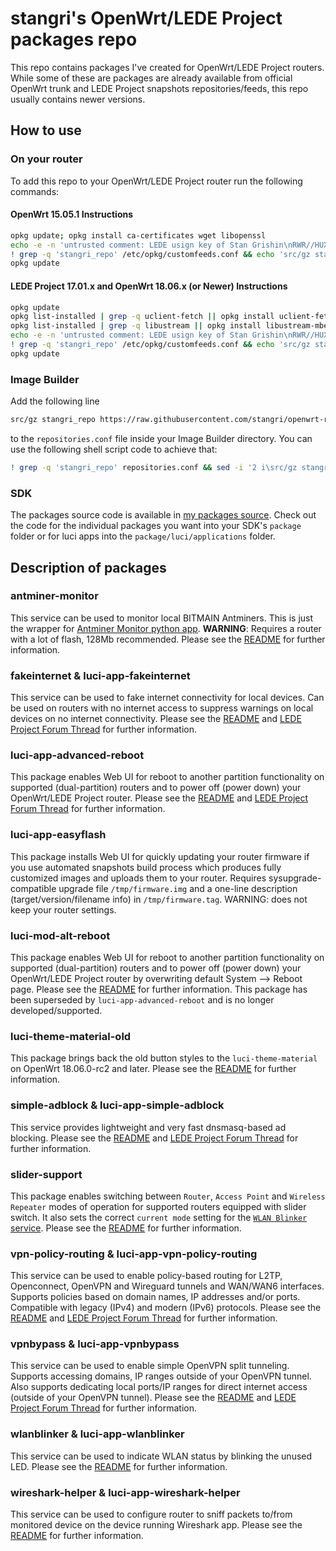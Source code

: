 # stangri's OpenWrt/LEDE Project packages repo

This repo contains packages I've created for OpenWrt/LEDE Project routers. While some of these are packages are already available from official OpenWrt trunk and LEDE Project snapshots repositories/feeds, this repo usually contains newer versions.

## How to use

### On your router

To add this repo to your OpenWrt/LEDE Project router run the following commands:

#### OpenWrt 15.05.1 Instructions

```sh
opkg update; opkg install ca-certificates wget libopenssl
echo -e -n 'untrusted comment: LEDE usign key of Stan Grishin\nRWR//HUXxMwMVnx7fESOKO7x8XoW4/dRidJPjt91hAAU2L59mYvHy0Fa\n' > /tmp/stangri-repo.pub && opkg-key add /tmp/stangri-repo.pub
! grep -q 'stangri_repo' /etc/opkg/customfeeds.conf && echo 'src/gz stangri_repo https://raw.githubusercontent.com/stangri/openwrt-repo/master' >> /etc/opkg/customfeeds.conf
opkg update
```

#### LEDE Project 17.01.x and OpenWrt 18.06.x (or Newer) Instructions

```sh
opkg update
opkg list-installed | grep -q uclient-fetch || opkg install uclient-fetch
opkg list-installed | grep -q libustream || opkg install libustream-mbedtls
echo -e -n 'untrusted comment: LEDE usign key of Stan Grishin\nRWR//HUXxMwMVnx7fESOKO7x8XoW4/dRidJPjt91hAAU2L59mYvHy0Fa\n' > /tmp/stangri-repo.pub && opkg-key add /tmp/stangri-repo.pub
! grep -q 'stangri_repo' /etc/opkg/customfeeds.conf && echo 'src/gz stangri_repo https://raw.githubusercontent.com/stangri/openwrt-repo/master' >> /etc/opkg/customfeeds.conf
opkg update
```

### Image Builder

Add the following line

```sh
src/gz stangri_repo https://raw.githubusercontent.com/stangri/openwrt-repo/master
```

to the ```repositories.conf``` file inside your Image Builder directory. You can use the following shell script code to achieve that:

```sh
! grep -q 'stangri_repo' repositories.conf && sed -i '2 i\src/gz stangri_repo https://raw.githubusercontent.com/stangri/openwrt-repo/master' repositories.conf
```

### SDK

The packages source code is available in [my  packages source](https://github.com/stangri/openwrt_packages). Check out the code for the individual packages you want into your SDK's ```package``` folder or for luci apps into the ```package/luci/applications``` folder.

## Description of packages

### antminer-monitor

This service can be used to monitor local BITMAIN Antminers. This is just the wrapper for [Antminer Monitor python app](https://github.com/anselal/antminer-monitor). **WARNING**: Requires a router with a lot of flash, 128Mb recommended. Please see the [README](https://github.com/stangri/openwrt_packages/blob/master/antminer-monitor/files/) for further information.

### fakeinternet & luci-app-fakeinternet

This service can be used to fake internet connectivity for local devices.
Can be used on routers with no internet access to suppress warnings on local devices on no internet connectivity. Please see the [README](https://github.com/stangri/openwrt_packages/blob/master/fakeinternet/files/) and [LEDE Project Forum Thread](https://forum.lede-project.org/t/fakeinternet-service-package-wip/924) for further information.

### luci-app-advanced-reboot

This package enables Web UI for reboot to another partition functionality on supported (dual-partition) routers and to power off (power down) your OpenWrt/LEDE Project router. Please see the [README](https://github.com/stangri/openwrt_packages/blob/master/luci-app-advanced-reboot/README.md) and [LEDE Project Forum Thread](https://forum.lede-project.org/t/web-ui-to-reboot-to-another-partition-for-dual-partition-routers/3423) for further information.

### luci-app-easyflash

This package installs Web UI for quickly updating your router firmware if you use automated snapshots build process which produces fully customized images and uploads them to your router. Requires sysupgrade-compatible upgrade file ```/tmp/firmware.img``` and a one-line description (target/version/filename info) in ```/tmp/firmware.tag```. WARNING: does not keep your router settings.

### luci-mod-alt-reboot

This package enables Web UI for reboot to another partition functionality on supported (dual-partition) routers and to power off (power down) your OpenWrt/LEDE Project router by overwriting default System --> Reboot page. Please see the [README](https://github.com/stangri/openwrt_packages/blob/master/luci-mod-alt-reboot/README.md) for further information. This package has been superseded by ```luci-app-advanced-reboot``` and is no longer developed/supported.

### luci-theme-material-old

This package brings back the old button styles to the ```luci-theme-material``` on OpenWrt 18.06.0-rc2 and later. Please see the [README](https://github.com/stangri/openwrt_packages/blob/master/luci-theme-material-old/README.md) for further information.

### simple-adblock & luci-app-simple-adblock

This service provides lightweight and very fast dnsmasq-based ad blocking. Please see the [README](https://github.com/stangri/openwrt_packages/blob/master/simple-adblock/files/README.md) and [LEDE Project Forum Thread](https://forum.lede-project.org/t/simple-adblock-fast-lightweight-and-fully-uci-luci-configurable-ad-blocking/1327) for further information.

### slider-support

This package enables switching between ```Router```, ```Access Point``` and ```Wireless Repeater``` modes of operation for supported routers equipped with slider switch. It also sets the correct ```current mode``` setting for the [```WLAN Blinker``` service](https://github.com/stangri/openwrt_packages/blob/master/wlanblinker/files/README.md). Please see the [README](https://github.com/stangri/openwrt_packages/blob/master/slider-support/files/README.md) for further information.

### vpn-policy-routing & luci-app-vpn-policy-routing

This service can be used to enable policy-based routing for L2TP, Openconnect, OpenVPN and Wireguard tunnels and WAN/WAN6 interfaces. Supports policies based on domain names, IP addresses and/or ports. Compatible with legacy (IPv4) and modern (IPv6) protocols. Please see the [README](https://github.com/stangri/openwrt_packages/blob/master/vpn-policy-routing/files/README.md) and [LEDE Project Forum Thread](https://forum.lede-project.org/t/vpn-policy-based-routing-web-ui-discussion/10389) for further information.

### vpnbypass & luci-app-vpnbypass

This service can be used to enable simple OpenVPN split tunneling. Supports accessing domains, IP ranges outside of your OpenVPN tunnel. Also supports dedicating local ports/IP ranges for direct internet access (outside of your OpenVPN tunnel). Please see the [README](https://github.com/stangri/openwrt_packages/blob/master/vpnbypass/files/README.md) and [LEDE Project Forum Thread](https://forum.lede-project.org/t/vpn-bypass-split-tunneling-service-luci-ui/1106/12) for further information.

### wlanblinker & luci-app-wlanblinker

This service can be used to indicate WLAN status by blinking the unused LED. Please see the [README](https://github.com/stangri/openwrt_packages/blob/master/wlanblinker/files/README.md) for further information.

### wireshark-helper & luci-app-wireshark-helper

This service can be used to configure router to sniff packets to/from monitored device on the device running Wireshark app. Please see the [README](https://github.com/stangri/openwrt_packages/blob/master/wireshark-helper/files/README.md) for further information.
